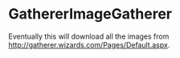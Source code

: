 # GathererImageGatherer


Eventually this will download all the images from http://gatherer.wizards.com/Pages/Default.aspx.
